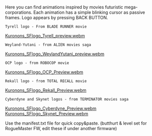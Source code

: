 Here you can find animations inspired by movies futuristic mega-corporations.
Each animation has a simple blinking cursor as passive frames.
Logo appears by pressing BACK BUTTON.

    Tyrell logo - From BLADE RUNNER movie
    
[Kuronons_SFlogo_Tyrell_preview.webm](https://user-images.githubusercontent.com/110337784/193908556-dcc1acca-9f79-496f-8b9c-1ad938223e5d.webm)
    
    Weyland-Yutani - from ALIEN movies saga
    
[Kuronons_SFlogo_WeylandYutani_preview.webm](https://user-images.githubusercontent.com/110337784/193909211-3d87da37-6dda-4674-816d-be50425dc7b1.webm)

    OCP logo - from ROBOCOP movie
    
[Kuronons_SFlogo_OCP_Preview.webm](https://user-images.githubusercontent.com/110337784/193909244-431c53a0-2822-462d-a87e-b3a9e88cc92f.webm)

    Rekall logo - from TOTAL RECALL movie
    
[Kuronons_SFlogo_Rekall_Preview.webm](https://user-images.githubusercontent.com/110337784/193909274-5036edbe-14bc-4383-9634-4623872b2161.webm)

    Cyberdyne and Skynet logos - from TERMINATOR movies saga
    
[Kuronons_SFlogo_Cyberdyne_Preview.webm](https://user-images.githubusercontent.com/110337784/193909318-c371d601-d8c6-414c-82f3-484e8c9a63fa.webm) [Kuronons_SFlogo_Skynet_Preview.webm](https://user-images.githubusercontent.com/110337784/193909341-93e78927-448d-47f9-9338-46be676b91ee.webm)

Use the manifest.txt file for quick copy&paste. (butthurt & level set for RogueMaster FW, edit these if under another firmware)
